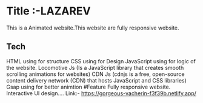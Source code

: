 # Title :-LAZAREV
This is a Animated website.This website are fully responsive website.

## Tech
HTML using for structure
CSS using for Design
JavaScript using for logic of the website.
Locomotive Js (Is a JavaScript library that creates smooth scrolling animations for websites)
CDN Js (cdnjs is a free, open-source content delivery network (CDN) that hosts JavaScript and CSS libraries)
Gsap using for better animtion
#Feature
Fully responsive website.
Interactive UI design....
Link:- https://gorgeous-vacherin-f3f39b.netlify.app/
